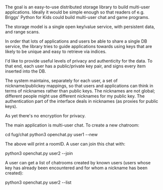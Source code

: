 The goal is an easy-to-use distributed storage library to build
multi-user applications. Ideally it would be simple enough so that
readers of e.g. Briggs' Python for Kids could build multi-user chat
and game programs.

The storage model is a single open key/value service, with persistent
data, and range scans.

In order that lots of applications and users be able to share a single
DB service, the library tries to guide applications towards using keys
that are likely to be unique and easy to retrieve via indices.

I'd like to provide useful levels of privacy and authenticity for the
data. To that end, each user has a public/private key pair, and signs
every item inserted into the DB.

The system maintains, separately for each user, a set of
nickname/publickey mappings, so that users and applications can think
in terms of nicknames rather than public keys. The nicknames are not
global; different people might use different nicknames for my public
key. The authentication part of the interface deals in nicknames (as
proxies for public keys).

As yet there's no encryption for privacy.

The main application is multi-user chat. To create a new chatroom:

  cd fug/chat
  python3 openchat.py user1 --new

The above will print a roomID. A user can join this chat with:

  python3 openchat.py user2 --join <roomID>

A user can get a list of chatrooms created by known users (users whose
key has already been encountered and for whom a nickname has been
created):

  python3 openchat.py user2 --list
